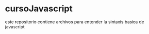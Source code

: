 # cursoJavascript
este repositorio contiene archivos para entender la sintaxis basica de javascript
